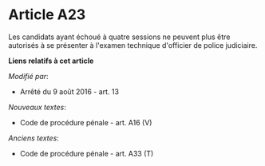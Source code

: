 # Article A23

Les candidats ayant échoué à quatre sessions ne peuvent plus être autorisés à se présenter à l'examen technique d'officier de
police judiciaire.

**Liens relatifs à cet article**

_Modifié par_:

  - Arrêté du 9 août 2016 - art. 13

_Nouveaux textes_:

  - Code de procédure pénale - art. A16 (V)

_Anciens textes_:

  - Code de procédure pénale - art. A33 (T)
